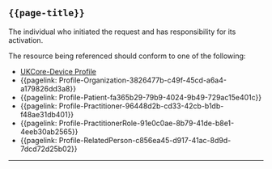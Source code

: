 ## <code>{{page-title}}</code>

The individual who initiated the request and has responsibility for its activation.

The resource being referenced should conform to one of the following:
- <a href="https://simplifier.net/hl7fhirukcorer4/ukcoredevice">UKCore-Device Profile</a>
- {{pagelink: Profile-Organization-3826477b-c49f-45cd-a6a4-a179826dd3a8}}
- {{pagelink: Profile-Patient-fa365b29-79b9-4024-9b49-729ac15e401c}}
- {{pagelink: Profile-Practitioner-96448d2b-cd33-42cb-b1db-f48ae31db401}}
- {{pagelink: Profile-PractitionerRole-91e0c0ae-8b79-41de-b8e1-4eeb30ab2565}}
- {{pagelink: Profile-RelatedPerson-c856ea45-d917-41ac-8d9d-7dcd72d25b02}}

---
